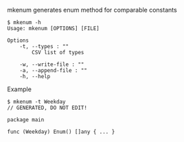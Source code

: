 mkenum generates enum method for comparable constants

    $ mkenum -h
    Usage: mkenum [OPTIONS] [FILE]
    
    Options
        -t, --types : ""
            CSV list of types
    
        -w, --write-file : ""
        -a, --append-file : ""
        -h, --help

Example

    $ mkenum -t Weekday
    // GENERATED, DO NOT EDIT!
    
    package main
    
    func (Weekday) Enum() []any { ... }
